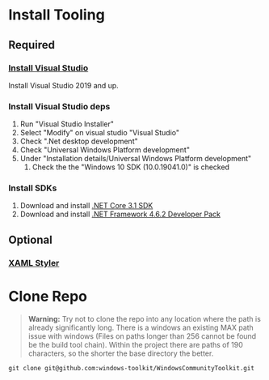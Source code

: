 # Install Tooling

## Required
### [Install Visual Studio](https://visualstudio.microsoft.com/downloads)
Install Visual Studio 2019 and up.

### Install Visual Studio deps
1. Run "Visual Studio Installer"
2. Select "Modify" on visual studio "Visual Studio"
3. Check ".Net desktop development"
4. Check "Universal Windows Platform development"
5. Under "Installation details/Universal Windows Platform development" 
   1. Check the the "Windows 10 SDK (10.0.19041.0)" is checked

### Install SDKs
1. Download and install [.NET Core 3.1 SDK](https://dotnet.microsoft.com/download/visual-studio-sdks)
2. Download and install [.NET Framework 4.6.2 Developer Pack](https://dotnet.microsoft.com/download/visual-studio-sdks)

## Optional
### [XAML Styler](https://marketplace.visualstudio.com/items?itemName=TeamXavalon.XAMLStyler)

# Clone Repo
> **Warning:** Try not to clone the repo into any location where the path is already significantly long. There is a windows an existing MAX path issue with windows (Files on paths longer than 256 cannot be found be the build tool chain). Within the project there are paths of 190 characters, so the shorter the base directory the better.

```
git clone git@github.com:windows-toolkit/WindowsCommunityToolkit.git
```